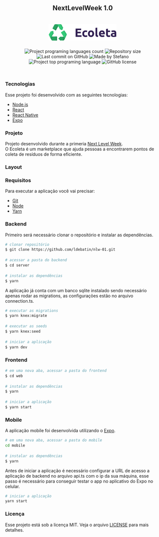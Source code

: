 <h2 align="center">
   NextLevelWeek 1.0
</h2>
<h1 align="center">
    <img alt="Ecoleta" title="Ecoleta" src=".github/ecoleta.svg" width="220px" />
</h1>

<p align="center">
  <img alt="Project programing languages count" src="https://img.shields.io/github/languages/count/ldebatin/nlw-01?color=34cb79">
  <img alt="Repository size" src="https://img.shields.io/github/repo-size/ldebatin/nlw-01?color=34cb79">
  <img alt="Last commit on GitHub" src="https://img.shields.io/github/last-commit/ldebatin/nlw-01?color=34cb79">
  <img alt="Made by Stefano" src="https://img.shields.io/badge/made%20by-ldebatin-%20?color=34cb79">
  <img alt="Project top programing language" src="https://img.shields.io/github/languages/top/ldebatin/nlw-01?color=34cb79">
  <img alt="GitHub license" src="https://img.shields.io/github/license/ldebatin/nlw-01?color=34cb79">
</p> 
<br />

### Tecnologias

Esse projeto foi desenvolvido com as seguintes tecnologias:

- [Node.js](https://nodejs.org/en/)
- [React](https://reactjs.org)
- [React Native](https://facebook.github.io/react-native/)
- [Expo](https://expo.io/)

### Projeto

Projeto desenvolvido durante a primeria [Next Level Week](https://nextlevelweek.com/). <br />
O Ecoleta é um marketplace que ajuda pessoas a encontrarem pontos de coleta de resíduos de forma eficiente.

### Layout

###  Requisitos

Para executar a aplicação você vai precisar:
* [Git](https://git-scm.com)
* [Node](https://nodejs.org/)
* [Yarn](https://yarnpkg.com/) 

### Backend
Primeiro será necessário clonar o repositório e instalar as dependências.
```bash
# clonar repositório
$ git clone https://github.com/ldebatin/nlw-01.git

# acessar a pasta do backend
$ cd server

# instalar as dependências
$ yarn

```
A aplicação já conta com um banco sqlite instalado sendo necessário apenas rodar as migrations, as configurações estão no arquivo connection.ts.

```bash
# executar as migrations
$ yarn knex:migrate

# executar as seeds
$ yarn knex:seed

# iniciar a aplicação
$ yarn dev
```

### Frontend

```bash
# em uma nova aba, acessar a pasta do frontend
$ cd web

# instalar as dependências
$ yarn

# iniciar a aplicação
$ yarn start
```

### Mobile

A aplicação mobile foi desenvolvida utilizando o [Expo](https://expo.io/learn).

```bash
# em uma nova aba, acessar a pasta do mobile
cd mobile

# instalar as dependências
$ yarn
```

Antes de iniciar a aplicação é necessário configurar a URL de acesso a aplicação de backend no arquivo api.ts com o ip da sua máquina, esse passo é necessário para conseguir testar o app no aplicativo do Expo no celular.

```bash
# iniciar a aplicação
yarn start

```

### Licença

Esse projeto está sob a licença MIT. Veja o arquivo [LICENSE](LICENSE) para mais detalhes.
